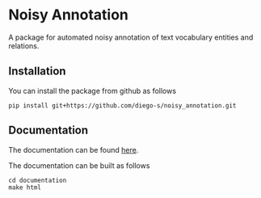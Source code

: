 # Noisy Annotation

A package for automated noisy annotation of text vocabulary entities and 
relations.


## Installation

You can install the package from github as follows 
```
pip install git+https://github.com/diego-s/noisy_annotation.git
```


## Documentation

The documentation can be found [here](http://htmlpreview.github.io/?https://github.com/diego-s/noisy_annotation/blob/master/documentation/build/html/index.html).

The documentation can be built as follows 

```
cd documentation
make html
```
